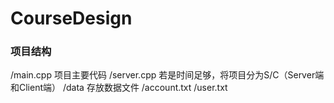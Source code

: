 # CourseDesign

### 项目结构
/main.cpp 项目主要代码
/server.cpp 若是时间足够，将项目分为S/C（Server端和Client端）
/data 存放数据文件
  /account.txt
  /user.txt
